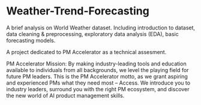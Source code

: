 # Weather-Trend-Forecasting
A brief analysis on World Weather dataset. Including introduction to dataset, data cleaning &amp; preprocessing, exploratory data analysis (EDA), basic forecasting models.

A project dedicated to PM Accelerator as a technical assesment. 

PM Accelerator Mission:
By making industry-leading tools and education available to individuals from all backgrounds, we level the playing field for future PM leaders. This is the PM Accelerator motto, as we grant aspiring and experienced PMs what they need most – Access. We introduce you to industry leaders, surround you with the right PM ecosystem, and discover the new world of AI product management skills.
